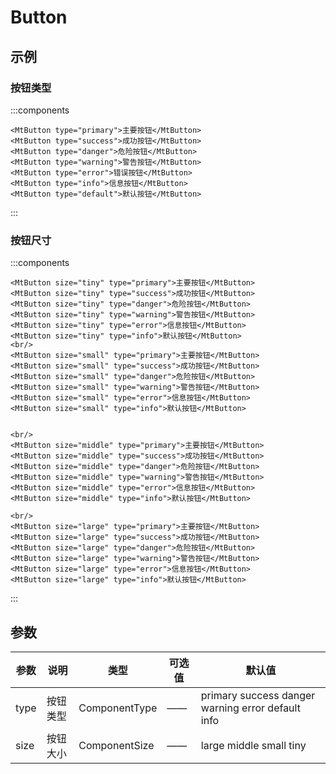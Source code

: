 # Button

## 示例

### 按钮类型


:::components
```vue
<MtButton type="primary">主要按钮</MtButton>
<MtButton type="success">成功按钮</MtButton>
<MtButton type="danger">危险按钮</MtButton>
<MtButton type="warning">警告按钮</MtButton>
<MtButton type="error">错误按钮</MtButton>
<MtButton type="info">信息按钮</MtButton>
<MtButton type="default">默认按钮</MtButton>
```
:::

### 按钮尺寸

:::components
```vue
<MtButton size="tiny" type="primary">主要按钮</MtButton>
<MtButton size="tiny" type="success">成功按钮</MtButton>
<MtButton size="tiny" type="danger">危险按钮</MtButton>
<MtButton size="tiny" type="warning">警告按钮</MtButton>
<MtButton size="tiny" type="error">信息按钮</MtButton>
<MtButton size="tiny" type="info">默认按钮</MtButton>
<br/>
<MtButton size="small" type="primary">主要按钮</MtButton>
<MtButton size="small" type="success">成功按钮</MtButton>
<MtButton size="small" type="danger">危险按钮</MtButton>
<MtButton size="small" type="warning">警告按钮</MtButton>
<MtButton size="small" type="error">信息按钮</MtButton>
<MtButton size="small" type="info">默认按钮</MtButton>


<br/>
<MtButton size="middle" type="primary">主要按钮</MtButton>
<MtButton size="middle" type="success">成功按钮</MtButton>
<MtButton size="middle" type="danger">危险按钮</MtButton>
<MtButton size="middle" type="warning">警告按钮</MtButton>
<MtButton size="middle" type="error">信息按钮</MtButton>
<MtButton size="middle" type="info">默认按钮</MtButton>

<br/>
<MtButton size="large" type="primary">主要按钮</MtButton>
<MtButton size="large" type="success">成功按钮</MtButton>
<MtButton size="large" type="danger">危险按钮</MtButton>
<MtButton size="large" type="warning">警告按钮</MtButton>
<MtButton size="large" type="error">信息按钮</MtButton>
<MtButton size="large" type="info">默认按钮</MtButton>
```
:::


## 参数

|参数|说明|类型|可选值|默认值|
|--|--|--|--|--|
|type|按钮类型|ComponentType|——|primary success danger warning error default info|default|
|size|按钮大小|ComponentSize|——|large middle small tiny|middle|
